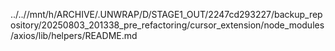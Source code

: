 ../..//mnt/h/ARCHIVE/.UNWRAP/D/STAGE1_OUT/2247cd293227/backup_repository/20250803_201338_pre_refactoring/cursor_extension/node_modules/axios/lib/helpers/README.md